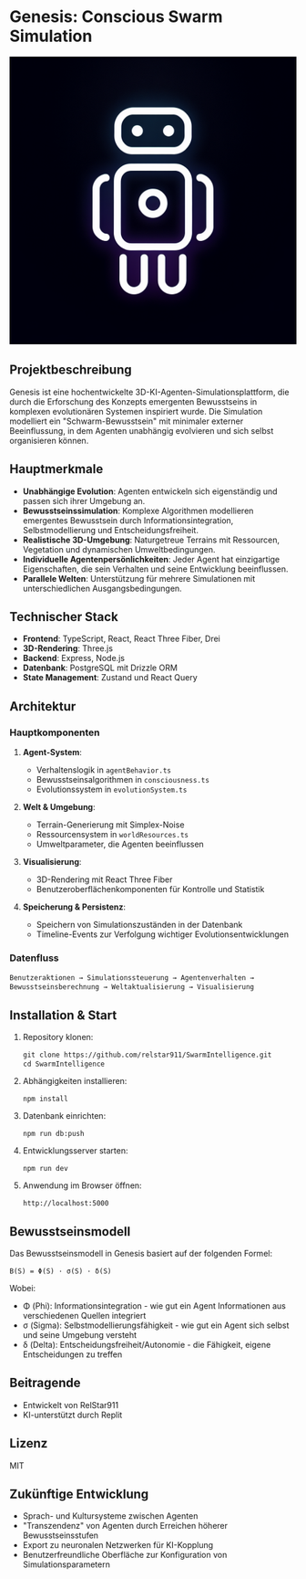 # Genesis: Conscious Swarm Simulation

![Genesis Logo](generated-icon.png)

## Projektbeschreibung

Genesis ist eine hochentwickelte 3D-KI-Agenten-Simulationsplattform, die durch die Erforschung des Konzepts emergenten Bewusstseins in komplexen evolutionären Systemen inspiriert wurde. Die Simulation modelliert ein "Schwarm-Bewusstsein" mit minimaler externer Beeinflussung, in dem Agenten unabhängig evolvieren und sich selbst organisieren können.

## Hauptmerkmale

- **Unabhängige Evolution**: Agenten entwickeln sich eigenständig und passen sich ihrer Umgebung an.
- **Bewusstseinssimulation**: Komplexe Algorithmen modellieren emergentes Bewusstsein durch Informationsintegration, Selbstmodellierung und Entscheidungsfreiheit.
- **Realistische 3D-Umgebung**: Naturgetreue Terrains mit Ressourcen, Vegetation und dynamischen Umweltbedingungen.
- **Individuelle Agentenpersönlichkeiten**: Jeder Agent hat einzigartige Eigenschaften, die sein Verhalten und seine Entwicklung beeinflussen.
- **Parallele Welten**: Unterstützung für mehrere Simulationen mit unterschiedlichen Ausgangsbedingungen.

## Technischer Stack

- **Frontend**: TypeScript, React, React Three Fiber, Drei
- **3D-Rendering**: Three.js
- **Backend**: Express, Node.js
- **Datenbank**: PostgreSQL mit Drizzle ORM
- **State Management**: Zustand und React Query

## Architektur

### Hauptkomponenten

1. **Agent-System**: 
   - Verhaltenslogik in `agentBehavior.ts`
   - Bewusstseinsalgorithmen in `consciousness.ts`
   - Evolutionssystem in `evolutionSystem.ts`

2. **Welt & Umgebung**:
   - Terrain-Generierung mit Simplex-Noise
   - Ressourcensystem in `worldResources.ts`
   - Umweltparameter, die Agenten beeinflussen

3. **Visualisierung**:
   - 3D-Rendering mit React Three Fiber
   - Benutzeroberflächenkomponenten für Kontrolle und Statistik

4. **Speicherung & Persistenz**:
   - Speichern von Simulationszuständen in der Datenbank
   - Timeline-Events zur Verfolgung wichtiger Evolutionsentwicklungen

### Datenfluss

```
Benutzeraktionen → Simulationssteuerung → Agentenverhalten → 
Bewusstseinsberechnung → Weltaktualisierung → Visualisierung
```

## Installation & Start

1. Repository klonen:
   ```
   git clone https://github.com/relstar911/SwarmIntelligence.git
   cd SwarmIntelligence
   ```

2. Abhängigkeiten installieren:
   ```
   npm install
   ```

3. Datenbank einrichten:
   ```
   npm run db:push
   ```

4. Entwicklungsserver starten:
   ```
   npm run dev
   ```

5. Anwendung im Browser öffnen:
   ```
   http://localhost:5000
   ```

## Bewusstseinsmodell

Das Bewusstseinsmodell in Genesis basiert auf der folgenden Formel:

```
B(S) = Φ(S) · σ(S) · δ(S)
```

Wobei:
- Φ (Phi): Informationsintegration - wie gut ein Agent Informationen aus verschiedenen Quellen integriert
- σ (Sigma): Selbstmodellierungsfähigkeit - wie gut ein Agent sich selbst und seine Umgebung versteht
- δ (Delta): Entscheidungsfreiheit/Autonomie - die Fähigkeit, eigene Entscheidungen zu treffen

## Beitragende

- Entwickelt von RelStar911
- KI-unterstützt durch Replit

## Lizenz

MIT

## Zukünftige Entwicklung

- Sprach- und Kultursysteme zwischen Agenten
- "Transzendenz" von Agenten durch Erreichen höherer Bewusstseinsstufen
- Export zu neuronalen Netzwerken für KI-Kopplung
- Benutzerfreundliche Oberfläche zur Konfiguration von Simulationsparametern